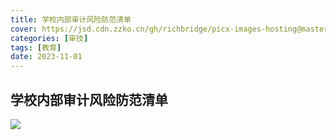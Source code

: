 ```yaml
---
title: 学校内部审计风险防范清单
cover: https://jsd.cdn.zzko.cn/gh/richbridge/picx-images-hosting@master/thumbnail/audit.png
categories: [审技]
tags: [教育]
date: 2023-11-01
---
```

## 学校内部审计风险防范清单

![](https://img.richfan.site/audit/学校内部审计风险防范清单.png)